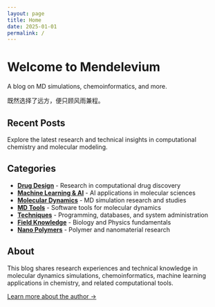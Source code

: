 ```yaml
---
layout: page
title: Home
date: 2025-01-01
permalink: /
---
```


# Welcome to Mendelevium

A blog on MD simulations, chemoinformatics, and more.

既然选择了远方，便只顾风雨兼程。

## Recent Posts

Explore the latest research and technical insights in computational chemistry and molecular modeling.

## Categories

- [**Drug Design**](/Drug%20Design/) - Research in computational drug discovery
- [**Machine Learning & AI**](/Machine%20Learning%20&%20AI/) - AI applications in molecular sciences  
- [**Molecular Dynamics**](/Molecular%20Dynamics/) - MD simulation research and studies
- [**MD Tools**](/MD%20Tools/) - Software tools for molecular dynamics
- [**Techniques**](/Techniques/) - Programming, databases, and system administration
- [**Field Knowledge**](/Field%20Knowledge/) - Biology and Physics fundamentals
- [**Nano Polymers**](/Nano%20Polymers/) - Polymer and nanomaterial research

## About

This blog shares research experiences and technical knowledge in molecular dynamics simulations, chemoinformatics, machine learning applications in chemistry, and related computational tools. 

[Learn more about the author →](/about)